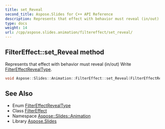 ```yaml
---
title: set_Reveal
second_title: Aspose.Slides for C++ API Reference
description: Represents that effect with behavior must reveal (in/out) Write FilterEffectRevealType.
type: docs
weight: 14
url: /cpp/aspose.slides.animation/filtereffect/set_reveal/
---
```

## FilterEffect::set_Reveal method


Represents that effect with behavior must reveal (in/out) Write [FilterEffectRevealType](../../filtereffectrevealtype/).

```cpp
void Aspose::Slides::Animation::FilterEffect::set_Reveal(FilterEffectRevealType value) override
```

## See Also

* Enum [FilterEffectRevealType](../../filtereffectrevealtype/)
* Class [FilterEffect](../)
* Namespace [Aspose::Slides::Animation](../../)
* Library [Aspose.Slides](../../../)
